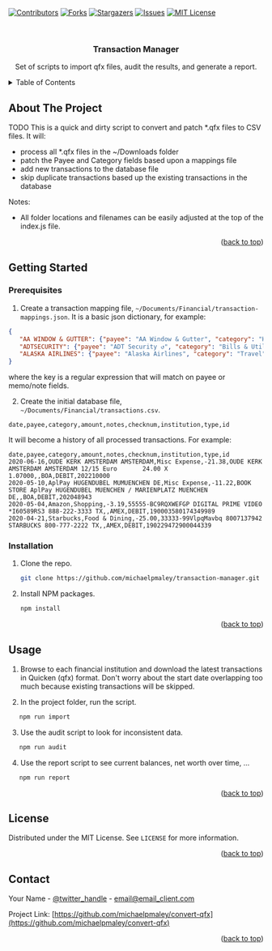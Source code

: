<a name="readme-top"></a>
<!-- PROJECT SHIELDS -->
[![Contributors][contributors-shield]][contributors-url]
[![Forks][forks-shield]][forks-url]
[![Stargazers][stars-shield]][stars-url]
[![Issues][issues-shield]][issues-url]
[![MIT License][license-shield]][license-url]



<!-- PROJECT LOGO -->
<br />
<div align="center">
  <h3 align="center">Transaction Manager</h3>
  <p align="center">
    Set of scripts to import qfx files, audit the results, and generate a report.
  </p>
</div>



<!-- TABLE OF CONTENTS -->
<details>
  <summary>Table of Contents</summary>
  <ol>
    <li>
      <a href="#about-the-project">About The Project</a>
    </li>
    <li>
      <a href="#getting-started">Getting Started</a>
      <ul>
        <li><a href="#prerequisites">Prerequisites</a></li>
        <li><a href="#installation">Installation</a></li>
      </ul>
    </li>
    <li><a href="#usage">Usage</a></li>
    <li><a href="#license">License</a></li>
    <li><a href="#contact">Contact</a></li>
  </ol>
</details>



<!-- ABOUT THE PROJECT -->
## About The Project

TODO
This is a quick and dirty script to convert and patch *.qfx files to CSV files. It will:
* process all *.qfx files in the ~/Downloads folder
* patch the Payee and Category fields based upon a mappings file
* add new transactions to the database file
* skip duplicate transactions based up the existing transactions in the database

Notes:
* All folder locations and filenames can be easily adjusted at the top of the index.js file.

<p align="right">(<a href="#readme-top">back to top</a>)</p>



<!-- GETTING STARTED -->
## Getting Started

### Prerequisites

1. Create a transaction mapping file, `~/Documents/Financial/transaction-mappings.json`.
It is a basic json dictionary, for example:
```json
{
   "AA WINDOW & GUTTER": {"payee": "AA Window & Gutter", "category": "Home"},
   "ADTSECURITY": {"payee": "ADT Security ↺", "category": "Bills & Utilities"},
   "ALASKA AIRLINES": {"payee": "Alaska Airlines", "category": "Travel"},
}
```
where the key is a regular expression that will match on payee or memo/note fields.

2. Create the initial database file, `~/Documents/Financial/transactions.csv`.
```
date,payee,category,amount,notes,checknum,institution,type,id
```

It will become a history of all processed transactions. For example:
```
date,payee,category,amount,notes,checknum,institution,type,id
2020-06-16,OUDE KERK AMSTERDAM AMSTERDAM,Misc Expense,-21.38,OUDE KERK AMSTERDAM AMSTERDAM 12/15 Euro       24.00 X 1.07000,,BOA,DEBIT,202210000
2020-05-10,AplPay HUGENDUBEL MUMUENCHEN DE,Misc Expense,-11.22,BOOK STORE AplPay HUGENDUBEL MUENCHEN / MARIENPLATZ MUENCHEN DE,,BOA,DEBIT,202048943
2020-05-04,Amazon,Shopping,-3.19,55555-BC9RQXWEFGP DIGITAL PRIME VIDEO *I60589RS3 888-222-3333 TX,,AMEX,DEBIT,190003580174349989
2020-04-21,Starbucks,Food & Dining,-25.00,33333-99VlpqMavbq 8007137942 STARBUCKS 800-777-2222 TX,,AMEX,DEBIT,190229472900044339
```



### Installation

1. Clone the repo.
   ```sh
   git clone https://github.com/michaelpmaley/transaction-manager.git
   ```

2. Install NPM packages.
   ```sh
   npm install
   ```

<p align="right">(<a href="#readme-top">back to top</a>)</p>



<!-- USAGE EXAMPLES -->
## Usage

1. Browse to each financial institution and download the latest transactions in Quicken (qfx) format. Don't worry about the start date overlapping too much because existing transactions will be skipped.

2. In the project folder, run the script.
```sh
   npm run import
```

3. Use the audit script to look for inconsistent data.
```sh
   npm run audit
```

4. Use the report script to see current balances, net worth over time, ...
```sh
   npm run report
```

<p align="right">(<a href="#readme-top">back to top</a>)</p>



<!-- LICENSE -->
## License

Distributed under the MIT License. See `LICENSE` for more information.

<p align="right">(<a href="#readme-top">back to top</a>)</p>



<!-- CONTACT -->
## Contact

Your Name - [@twitter_handle](https://twitter.com/twitter_handle) - email@email_client.com

Project Link: [https://github.com/michaelpmaley/convert-qfx](https://github.com/michaelpmaley/convert-qfx)

<p align="right">(<a href="#readme-top">back to top</a>)</p>



<!-- MARKDOWN LINKS & IMAGES -->
<!-- https://www.markdownguide.org/basic-syntax/#reference-style-links -->
[contributors-shield]: https://img.shields.io/github/contributors/michaelpmaley/convert-qfx.svg?style=for-the-badge
[contributors-url]: https://github.com/michaelpmaley/convert-qfx/graphs/contributors
[forks-shield]: https://img.shields.io/github/forks/michaelpmaley/convert-qfx.svg?style=for-the-badge
[forks-url]: https://github.com/michaelpmaley/convert-qfx/network/members
[stars-shield]: https://img.shields.io/github/stars/michaelpmaley/convert-qfx.svg?style=for-the-badge
[stars-url]: https://github.com/michaelpmaley/convert-qfx/stargazers
[issues-shield]: https://img.shields.io/github/issues/michaelpmaley/convert-qfx.svg?style=for-the-badge
[issues-url]: https://github.com/michaelpmaley/convert-qfx/issues
[license-shield]: https://img.shields.io/github/license/michaelpmaley/convert-qfx.svg?style=for-the-badge
[license-url]: https://github.com/michaelpmaley/convert-qfx/blob/master/LICENSE
